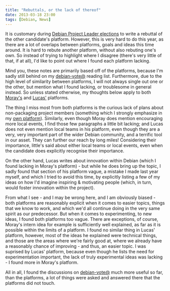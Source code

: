 ```yaml
---
title: "Rebuttals, or the lack of thereof"
date: 2013-03-18 23:00
tags: [Debian, News]
---
```


It is customary during [Debian Project Leader elections][dpl-ele] to
write a rebuttal of the other candidate's platform. However, this is
very hard to do this year, as there are a lot of overlaps between
platforms, goals and ideas this time around. It is hard to rebute
another platform, without also rebuting one's own. So instead of
trying to highlight where I disagree (there's very little of that, if
at all), I'd like to point out where I found each platform lacking.

Mind you, these notes are primarily based off of the platforms,
because I'm sadly still behind on my [debian-vote@][vote-list] reading
list. Furthermore, due to the high level of similarity between
platforms, I will not always single out one or the other, but mention
what I found lacking, or troublesome in general instead. So unless
stated otherwise, my thoughts below apply to both
[Moray's][platform-moray] and [Lucas'][platform-lucas] platforms.

 [dpl-ele]: http://www.debian.org/vote/2013/vote_001
 [vote-list]: https://lists.debian.org/debian-vote/2013/03/threads.html
 [platform-moray]: http://www.debian.org/vote/2013/platforms/moray
 [platform-lucas]: http://www.debian.org/vote/2013/platforms/lucas

<!-- more -->

The thing I miss most from both platforms is the curious lack of plans
about non-packaging project members (something which I strongly
emphasize in my [own platform][platform-algernon]). Similarly, even
though Moray does mention encouraging more local events, I find those
few paragraphs a little bit lacking; and Lucas does not even mention
local teams in his platform, even though they are a very, very
important part of the wider Debian community, and a terrific tool in
our asset. They can further our reach by long miles! Considering their
importance, little's said about either local teams or local events,
even when the candidate does explicitly recognise their importance.

 [platform-algernon]: http://www.debian.org/vote/2013/platforms/algernon

On the other hand, Lucas writes about innovation within Debian (which
I found lacking in Moray's platform) - but while he does bring up the
topic, I sadly found that section of his platform vague, a mistake I
made last year myself, and which I tried to avoid this time, by
explicitly listing a few of my ideas on how I'd imagine inspiring &
motivating people (which, in turn, would foster innovation within the
project).

From what I see - and I may be wrong here, and I am obviously biased -
both platforms are reasonably explicit when it comes to easier topics,
things that we know to work, and which we'd all continue doing in the
very same spirit as our predecessor. But when it comes to
experimenting, to new ideas, I found both platforms too vague. There
are exceptions, of course, Moray's intern idea for example is
sufficiently well explained, as far as it is possible within the
limits of a platform. I found no similar thing in Lucas' platform,
however, most of the ideas he explained were technical things, and
those are the areas where we're fairly good at, where we already have
a reasonably chance of improving - and thus, an easier topic. I was
suprised by Lucas' platform, because even though he lists the need for
experimentation important, the lack of truly experimental ideas was
lacking - I found more in Moray's platform.

All in all, I found the discussions on [debian-vote@][vote-list] much
more useful so far, than the platforms, a lot of things were asked and
answered there that the platforms did not touch.

 [vote-list]: https://lists.debian.org/debian-vote/2013/03/threads.html
